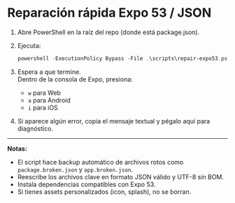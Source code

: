 # Reparación rápida Expo 53 / JSON

1. Abre PowerShell en la raíz del repo (donde está package.json).
2. Ejecuta:

   ```powershell
   powershell -ExecutionPolicy Bypass -File .\scripts\repair-expo53.ps1
   ```

3. Espera a que termine.  
   Dentro de la consola de Expo, presiona:
   - `w` para Web
   - `a` para Android
   - `i` para iOS

4. Si aparece algún error, copia el mensaje textual y pégalo aquí para diagnóstico.

---

**Notas:**
- El script hace backup automático de archivos rotos como `package.broken.json` y `app.broken.json`.
- Reescribe los archivos clave en formato JSON válido y UTF-8 sin BOM.
- Instala dependencias compatibles con Expo 53.
- Si tienes assets personalizados (icon, splash), no se borran.
